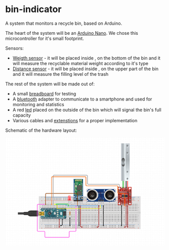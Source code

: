 # bin-indicator
A system that monitors a recycle bin, based on Arduino.

The heart of the system will be an [Arduino Nano](https://www.optimusdigital.ro/ro/compatibile-cu-arduino-nano/1686-placa-de-dezvoltare-compatibila-cu-arduino-nano-atmega328p-i-ch340.html?search_query=Placa%20arduino&results=234&fbclid=IwAR3gqeLrzSv61Wf8m_Q8j9DJ0RHo3gY0iV65b8kW1_z283A-a1JWMej9cto). We chose this microcontroller for it's small footprint.

Sensors:
* [Weigth sensor](https://www.optimusdigital.ro/ro/altele/5576-celula-de-sarcina-de-1-kg-cu-amplificator-hx711.html?search_query=Hx711&results=10&fbclid=IwAR0UPj_Mwoj8D1WlsWutQrSDdwTrG2QrdPuZh5xcN5-WcyQr0EdVLqZEA5c) - it will be placed inside , on the bottom of the bin and it will measure the recyclable material weight according to it's type
* [Distance sensor](https://www.optimusdigital.ro/ro/senzori-senzori-ultrasonici/9-senzor-ultrasonic-hc-sr04-.html?search_query=senzor+ultrasonic&results=22) - it will be placed inside , on the upper part of the bin and it will measure the filling level of the trash


The rest of the system will be made out of:

* A small [breadboard](https://www.optimusdigital.ro/ro/prototipare-breadboard-uri/244-mini-breadboard-colorat.html?search_query=Breadboard&results=100&fbclid=IwAR0GgCKwaVqmPJdXozJG8Vr45aaPVSifH3mAXYyDcXmoDcy15S6hs77Jt64) for testing
* A [bluetooth](https://ardushop.ro/ro/home/132-modul-bluetooth-hc-06-cu-3-pini.html?fbclid=IwAR3mpCDpi1ofrMaBS5AqHEG6cYTtvZ6LaRsf2Yb83EV5uSn5qZ7Sm81lxnE) adapter to communicate to a smartphone and used for monitoring and statistics
* A red [led](https://www.optimusdigital.ro/ro/optoelectronice-led-uri/29-led-set-3-culori-x-10-pcs-fiecare.html?search_query=led+rosu&results=79) placed on the outside of the bin which will signal the bin's full capacity
* Various cables and [extenstions](https://www.optimusdigital.ro/ro/fire-fire-mufate/897-cablu-4p-de-70-cm.html?search_query=cablu&results=647&fbclid=IwAR318Woo957hc44h5iZwvr31kOWAeu56TlaIb1-bjrC5yq8Nb6IYewJLw6Q) for a proper implementation


Schematic of the hardware layout:

![](schematic.png)
